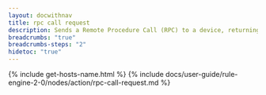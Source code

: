 ```yaml
---
layout: docwithnav
title: rpc call request
description: Sends a Remote Procedure Call (RPC) to a device, returning the device's response as outgoing message data.
breadcrumbs: "true"
breadcrumbs-steps: "2"
hidetoc: "true"
---
```


{% include get-hosts-name.html %}
{% include docs/user-guide/rule-engine-2-0/nodes/action/rpc-call-request.md %}
